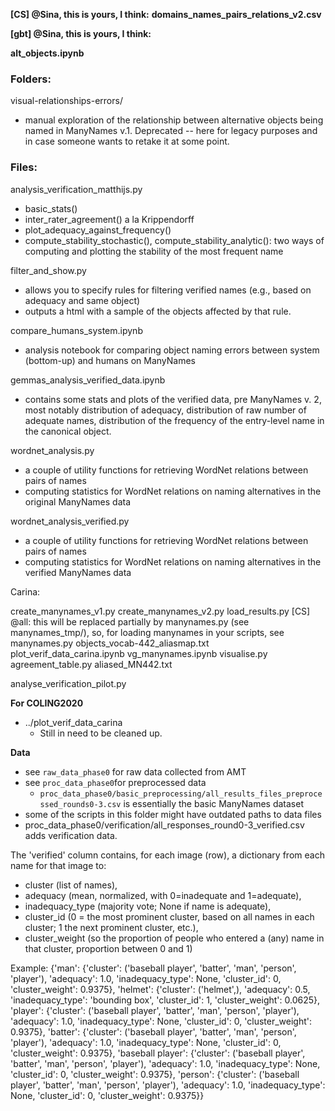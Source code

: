 **[CS] @Sina, this is yours, I think:**
**domains_names_pairs_relations_v2.csv**

**[gbt] @Sina, this is yours, I think:** 

**alt_objects.ipynb**

### Folders:

visual-relationships-errors/

- manual exploration of the relationship between alternative objects being named in ManyNames v.1. Deprecated -- here for legacy purposes and in case someone wants to retake it at some point.

### Files:

analysis_verification_matthijs.py

- basic_stats()
- inter_rater_agreement() a la Krippendorff
- plot_adequacy_against_frequency()
- compute_stability_stochastic(), compute_stability_analytic(): two ways of computing and plotting the stability of the most frequent name 

filter_and_show.py
- allows you to specify rules for filtering verified names (e.g., based on adequacy and same object)
- outputs a html with a sample of the objects affected by that rule.

compare_humans_system.ipynb
- analysis notebook for comparing object naming errors between system (bottom-up) and humans on ManyNames

gemmas_analysis_verified_data.ipynb

- contains some stats and plots of the verified data, pre ManyNames v. 2, most notably distribution of adequacy, distribution of raw number of adequate names, distribution of the frequency of the entry-level name in the canonical object. 

wordnet_analysis.py

- a couple of utility functions for retrieving WordNet relations between pairs of names
- computing statistics for WordNet relations on naming alternatives in the original ManyNames data

wordnet_analysis_verified.py
- a couple of utility functions for retrieving WordNet relations between pairs of names
- computing statistics for WordNet relations on naming alternatives in the verified ManyNames data

Carina:

create_manynames_v1.py
create_manynames_v2.py
load_results.py  [CS] @all: this will be replaced partially by manynames.py (see manynames_tmp/), so, for loading manynames in your scripts, see manynames.py
objects_vocab-442_aliasmap.txt
plot_verif_data_carina.ipynb
vg_manynames.ipynb
visualise.py
agreement_table.py
aliased_MN442.txt

analyse_verification_pilot.py

**For COLING2020**

* ../plot_verif_data_carina
  - Still in need to be cleaned up.


**Data**


* see `raw_data_phase0` for raw data collected from AMT
* see `proc_data_phase0`for preprocessed data
  - `proc_data_phase0/basic_preprocessing/all_results_files_preprocessed_rounds0-3.csv` is essentially the basic ManyNames dataset
* some of the scripts in this folder might have outdated paths to data files
* proc_data_phase0/verification/all_responses_round0-3_verified.csv adds verification data.

The 'verified' column contains, for each image (row), a dictionary from each name for that image to:
-   cluster (list of names),
-   adequacy (mean, normalized, with 0=inadequate and 1=adequate),
-   inadequacy_type (majority vote; None if name is adequate),
-   cluster_id (0 = the most prominent cluster, based on all names in each cluster; 1 the next prominent cluster, etc.),
-   cluster_weight (so the proportion of people who entered a (any) name in that cluster, proportion between 0 and 1)

Example: {'man': {'cluster': ('baseball player', 'batter', 'man', 'person', 'player'), 'adequacy': 1.0, 'inadequacy_type': None, 'cluster_id': 0, 'cluster_weight': 0.9375}, 'helmet': {'cluster': ('helmet',), 'adequacy': 0.5, 'inadequacy_type': 'bounding box', 'cluster_id': 1, 'cluster_weight': 0.0625}, 'player': {'cluster': ('baseball player', 'batter', 'man', 'person', 'player'), 'adequacy': 1.0, 'inadequacy_type': None, 'cluster_id': 0, 'cluster_weight': 0.9375}, 'batter': {'cluster': ('baseball player', 'batter', 'man', 'person', 'player'), 'adequacy': 1.0, 'inadequacy_type': None, 'cluster_id': 0, 'cluster_weight': 0.9375}, 'baseball player': {'cluster': ('baseball player', 'batter', 'man', 'person', 'player'), 'adequacy': 1.0, 'inadequacy_type': None, 'cluster_id': 0, 'cluster_weight': 0.9375}, 'person': {'cluster': ('baseball player', 'batter', 'man', 'person', 'player'), 'adequacy': 1.0, 'inadequacy_type': None, 'cluster_id': 0, 'cluster_weight': 0.9375}}


